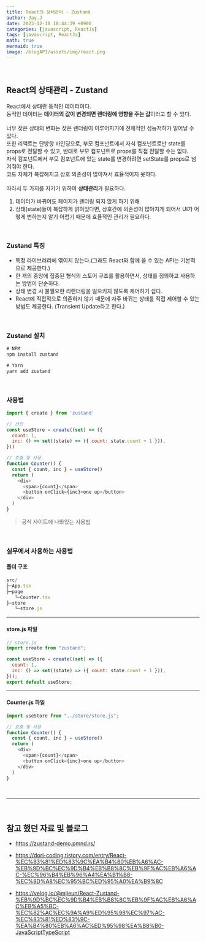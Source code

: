 ```yaml
---
title: React의 상태관리 - Zustand
author: Jay.J
date: 2023-12-10 18:44:39 +0900
categories: [javascript, ReactJs]
tags: [javascript, ReactJs]
math: true
mermaid: true
image: /blogAPI/assets/img/react.png
---
```


<br>

## React의 상태관리 - Zustand
React에서 상태란 동적인 데이터이다.<br>
동적인 데이터는 <b>데이터의 값이 변경되면 렌더링에 영향을 주는 값</b>이라고 할 수 있다.<br>
<br>
너무 잦은 상태의 변화는 잦은 렌더링이 이루어지기에 전체적인 성능저하가 일어날 수 있다.<br>
또한 리액트는 단방향 바인딩으로, 부모 컴포넌트에서 자식 컴포넌트로만 state를 props로 전달할 수 있고, 반대로 부모 컴포넌트로 props를 직접 전달할 수는 없다.<br>
자식 컴포넌트에서 부모 컴포넌트에 있는 state를 변경하려면 setState를 props로 넘겨줘야 한다.<br>
코드 자체가 복잡해지고 상호 의존성이 많아져서 효율적이지 못하다.<br>
<br>
따라서 두 가지를 지키기 위하여 <b>상태관리</b>가 필요하다.
1. 데이터가 바뀌어도 페이지가 렌더링 되지 않게 하기 위해
2. 상태(state)들이 복잡하게 얽혀있다면, 상호간에 의존성이 많아지게 되어서 UI가 어떻게 변하는지 알기 어렵기 때문에 효율적인 관리가 필요하다.

<br>

### Zustand 특징
- 특정 라이브러리에 엮이지 않는다.(그래도 React와 함께 쓸 수 있는 API는 기본적으로 제공한다.)
- 한 개의 중앙에 집중된 형식의 스토어 구조를 활용하면서, 상태를 정의하고 사용하는 방법이 단순하다.
- 상태 변경 시 불필요한 리랜더링을 일으키지 않도록 제어하기 쉽다.
- React에 직접적으로 의존하지 않기 때문에 자주 바뀌는 상태를 직접 제어할 수 있는 방법도 제공한다. (Transient Update라고 한다.)

<br>

### Zustand 설치
```js
# NPM
npm install zustand

# Yarn
yarn add zustand
```
<br>

### 사용법
```js
import { create } from 'zustand'

// 선언
const useStore = create((set) => ({
  count: 1,
  inc: () => set((state) => ({ count: state.count + 1 })),
}))

// 호출 및 사용
function Counter() {
  const { count, inc } = useStore()
  return (
    <div>
      <span>{count}</span>
      <button onClick={inc}>one up</button>
    </div>
  )
}
```
> 공식 사이트에 나와있는 사용법

<br />

### 실무에서 사용하는 사용법

#### 폴더 구조
```js
src/
├─App.tsx
├─page
   └─Counter.tsx
├─store
   └─store.js
```

<hr>

#### store.js 파일
```js
// store.js
import create from "zustand";

const useStore = create((set) => ({
  count: 1,
  inc: () => set((state) => ({ count: state.count + 1 })),
}));
export default useStore;
```

<hr>

#### Counter.js 파일
```js
import useStore from "../store/store.js";

// 호출 및 사용
function Counter() {
  const { count, inc } = useStore()
  return (
    <div>
      <span>{count}</span>
      <button onClick={inc}>one up</button>
    </div>
  )
}
```

<br>
<hr>
<br>

<!-- 
### Astro를 사용한 프로젝트
- <a href="https://interactive.hankookilbo.com/v/dementia/" target="_blank">https://interactive.hankookilbo.com/v/dementia/</a>
- <a href="https://interactive.hankookilbo.com/v/sewol/" target="_blank">https://interactive.hankookilbo.com/v/sewol/</a>-->

## 참고 했던 자료 및 블로그
- <a href="https://zustand-demo.pmnd.rs/" target="_blank">https://zustand-demo.pmnd.rs/</a>

- <a href="https://dori-coding.tistory.com/entry/React-%EC%83%81%ED%83%9C%EA%B4%80%EB%A6%AC-%EB%9D%BC%EC%9D%B4%EB%B8%8C%EB%9F%AC%EB%A6%AC-%EC%96%B4%EB%96%A4%EA%B1%B8-%EC%8D%A8%EC%95%BC%ED%95%A0%EA%B9%8C" target="_blank">https://dori-coding.tistory.com/entry/React-%EC%83%81%ED%83%9C%EA%B4%80%EB%A6%AC-%EB%9D%BC%EC%9D%B4%EB%B8%8C%EB%9F%AC%EB%A6%AC-%EC%96%B4%EB%96%A4%EA%B1%B8-%EC%8D%A8%EC%95%BC%ED%95%A0%EA%B9%8C</a>
- <a href="https://velog.io/@mjieun/React-Zustand-%EB%9D%BC%EC%9D%B4%EB%B8%8C%EB%9F%AC%EB%A6%AC%EB%A5%BC-%EC%82%AC%EC%9A%A9%ED%95%98%EC%97%AC-%EC%83%81%ED%83%9C-%EA%B4%80%EB%A6%AC%ED%95%98%EA%B8%B0-JavaScriptTypeScript" target="_blank">https://velog.io/@mjieun/React-Zustand-%EB%9D%BC%EC%9D%B4%EB%B8%8C%EB%9F%AC%EB%A6%AC%EB%A5%BC-%EC%82%AC%EC%9A%A9%ED%95%98%EC%97%AC-%EC%83%81%ED%83%9C-%EA%B4%80%EB%A6%AC%ED%95%98%EA%B8%B0-JavaScriptTypeScript</a>
